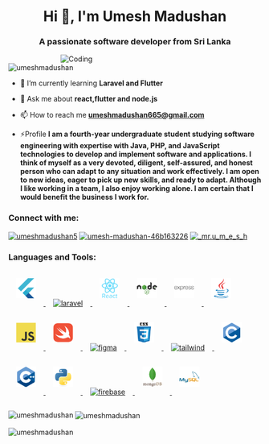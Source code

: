 
<h1 align="center">Hi 👋, I'm Umesh Madushan</h1>
<h3 align="center">A passionate software developer from Sri Lanka</h3>
<img align="right" alt="Coding" width="400" src="https://the-decoder.com/wp-content/uploads/2023/03/From_Discord_hackers_to_full-time_researchers_8b473e4b-ec58-4b0d-9c43-5668f00598d2-1200x686.png">

<p align="left"> <img src="https://komarev.com/ghpvc/?username=umeshmadushan&label=Profile%20views&color=0e75b6&style=flat" alt="umeshmadushan" /> </p>

- 🌱 I’m currently learning **Laravel and Flutter**

- 💬 Ask me about **react,flutter and node.js**

- 📫 How to reach me **umeshmadushan665@gmail.com**

- ⚡Profile **I am a fourth-year undergraduate student studying software engineering with expertise with Java, PHP, and JavaScript technologies to develop and implement software and applications. I think of myself as a very devoted, diligent, self-assured, and honest person who can adapt to any situation and work effectively. I am open to new ideas, eager to pick up new skills, and ready to adapt. Although I like working in a team, I also enjoy working alone. I am certain that I would benefit the business I work for.**

<h3 align="left">Connect with me:</h3>
<p align="left">
<a href="https://twitter.com/umeshmadushan5" target="blank"><img align="center" src="https://raw.githubusercontent.com/rahuldkjain/github-profile-readme-generator/master/src/images/icons/Social/twitter.svg" alt="umeshmadushan5" height="30" width="40" /></a>
<a href="https://linkedin.com/in/umesh-madushan-46b163226" target="blank"><img align="center" src="https://raw.githubusercontent.com/rahuldkjain/github-profile-readme-generator/master/src/images/icons/Social/linked-in-alt.svg" alt="umesh-madushan-46b163226" height="30" width="40" /></a>
<a href="https://instagram.com/_mr.u_m_e_s_h" target="blank"><img align="center" src="https://raw.githubusercontent.com/rahuldkjain/github-profile-readme-generator/master/src/images/icons/Social/instagram.svg" alt="_mr.u_m_e_s_h" height="30" width="40" /></a>
</p>

<h3 align="left">Languages and Tools:</h3>
<p align="left">
  <a href="https://flutter.dev/" target="_blank" rel="noreferrer">
    <img src="https://raw.githubusercontent.com/devicons/devicon/master/icons/flutter/flutter-original.svg" alt="flutter" width="40" height="40" style="margin: 15px;"/>
  </a>
  <a href="https://laravel.com/" target="_blank" rel="noreferrer">
    <img src="https://upload.wikimedia.org/wikipedia/commons/thumb/9/9a/Laravel.svg/1200px-Laravel.svg.png" alt="laravel" width="40" height="40" style="margin: 15px;"/>
  </a>
  <a href="https://reactjs.org/" target="_blank" rel="noreferrer">
    <img src="https://raw.githubusercontent.com/devicons/devicon/master/icons/react/react-original-wordmark.svg" alt="react" width="40" height="40" style="margin: 15px;"/>
  </a>
  <a href="https://nodejs.org" target="_blank" rel="noreferrer">
    <img src="https://raw.githubusercontent.com/devicons/devicon/master/icons/nodejs/nodejs-original-wordmark.svg" alt="nodejs" width="40" height="40" style="margin: 15px;"/>
  </a>
  <a href="https://expressjs.com" target="_blank" rel="noreferrer">
    <img src="https://raw.githubusercontent.com/devicons/devicon/master/icons/express/express-original-wordmark.svg" alt="express" width="40" height="40" style="margin: 15px;"/>
  </a>
  <a href="https://www.java.com" target="_blank" rel="noreferrer">
    <img src="https://raw.githubusercontent.com/devicons/devicon/master/icons/java/java-original.svg" alt="java" width="40" height="40" style="margin: 15px;"/>
  </a>
  <a href="https://developer.mozilla.org/en-US/docs/Web/JavaScript" target="_blank" rel="noreferrer">
    <img src="https://raw.githubusercontent.com/devicons/devicon/master/icons/javascript/javascript-original.svg" alt="javascript" width="40" height="40" style="margin: 15px;"/>
  </a>
  <a href="https://developer.apple.com/swift/" target="_blank" rel="noreferrer">
    <img src="https://raw.githubusercontent.com/devicons/devicon/master/icons/swift/swift-original.svg" alt="swift" width="40" height="40" style="margin: 15px;"/>
  </a>
  <a href="https://www.figma.com/" target="_blank" rel="noreferrer">
    <img src="https://www.vectorlogo.zone/logos/figma/figma-icon.svg" alt="figma" width="40" height="40" style="margin: 15px;"/>
  </a>
  <a href="https://www.w3schools.com/css/" target="_blank" rel="noreferrer">
    <img src="https://raw.githubusercontent.com/devicons/devicon/master/icons/css3/css3-original-wordmark.svg" alt="css3" width="40" height="40" style="margin: 15px;"/>
  </a>
  <a href="https://tailwindcss.com/" target="_blank" rel="noreferrer">
    <img src="https://media.dev.to/cdn-cgi/image/width=1080,height=1080,fit=cover,gravity=auto,format=auto/https%3A%2F%2Fdev-to-uploads.s3.amazonaws.com%2Fuploads%2Farticles%2Fdxy1c2bvl6odeo52dodk.jpg" alt="tailwind" height="40" style="margin: 15px;"/>
  </a>
  <a href="https://www.cprogramming.com/" target="_blank" rel="noreferrer">
    <img src="https://raw.githubusercontent.com/devicons/devicon/master/icons/c/c-original.svg" alt="c" width="40" height="40" style="margin: 15px;"/>
  </a>
  <a href="https://www.w3schools.com/cpp/" target="_blank" rel="noreferrer">
    <img src="https://raw.githubusercontent.com/devicons/devicon/master/icons/cplusplus/cplusplus-original.svg" alt="cplusplus" width="40" height="40" style="margin: 15px;"/>
  </a>
  <a href="https://www.python.org" target="_blank" rel="noreferrer">
    <img src="https://raw.githubusercontent.com/devicons/devicon/master/icons/python/python-original.svg" alt="python" width="40" height="40" style="margin: 15px;"/>
  </a>
  <a href="https://firebase.google.com/" target="_blank" rel="noreferrer">
    <img src="https://www.vectorlogo.zone/logos/firebase/firebase-icon.svg" alt="firebase" width="40" height="40" style="margin: 15px;"/>
  </a>
  <a href="https://www.mongodb.com/" target="_blank" rel="noreferrer">
    <img src="https://raw.githubusercontent.com/devicons/devicon/master/icons/mongodb/mongodb-original-wordmark.svg" alt="mongodb" width="40" height="40" style="margin: 15px;"/>
  </a>
  <a href="https://www.mysql.com/" target="_blank" rel="noreferrer">
    <img src="https://raw.githubusercontent.com/devicons/devicon/master/icons/mysql/mysql-original-wordmark.svg" alt="mysql" width="40" height="40" style="margin: 15px;"/>
  </a>
</p>


<p><img align="left" src="https://github-readme-stats.vercel.app/api/top-langs?username=umeshmadushan&show_icons=true&locale=en&layout=compact" alt="umeshmadushan" /></p>

<p>&nbsp;<img align="center" src="https://github-readme-stats.vercel.app/api?username=umeshmadushan&show_icons=true&locale=en" alt="umeshmadushan" /></p>

<p><img align="center" src="https://github-readme-streak-stats.herokuapp.com/?user=umeshmadushan&" alt="umeshmadushan" /></p>
